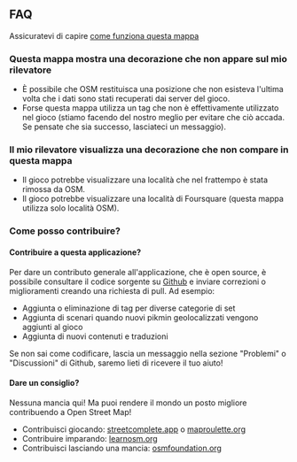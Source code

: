 ## FAQ

Assicuratevi di capire [come funziona questa mappa](#circa)

### Questa mappa mostra una decorazione che non appare sul mio rilevatore

- È possibile che OSM restituisca una posizione che non esisteva l'ultima volta che i dati sono stati recuperati dai server del gioco.
- Forse questa mappa utilizza un tag che non è effettivamente utilizzato nel gioco (stiamo facendo del nostro meglio per evitare che ciò accada. Se pensate che sia successo, lasciateci un messaggio).

### Il mio rilevatore visualizza una decorazione che non compare in questa mappa

- Il gioco potrebbe visualizzare una località che nel frattempo è stata rimossa da OSM.
- Il gioco potrebbe visualizzare una località di Foursquare (questa mappa utilizza solo località OSM).

### Come posso contribuire?

#### Contribuire a questa applicazione?

Per dare un contributo generale all'applicazione, che è open source, è possibile consultare il codice sorgente su [Github](https://github.com/pixlpirate/pikmin-map) e inviare correzioni o miglioramenti creando una richiesta di pull. Ad esempio:
- Aggiunta o eliminazione di tag per diverse categorie di set
- Aggiunta di scenari quando nuovi pikmin geolocalizzati vengono aggiunti al gioco
- Aggiunta di nuovi contenuti e traduzioni

Se non sai come codificare, lascia un messaggio nella sezione "Problemi" o "Discussioni" di Github, saremo lieti di ricevere il tuo aiuto!

#### Dare un consiglio?

Nessuna mancia qui! Ma puoi rendere il mondo un posto migliore contribuendo a Open Street Map!

- Contribuisci giocando: [streetcomplete.app](https://streetcomplete.app) o [maproulette.org](https://maproulette.org)
- Contribuire imparando: [learnosm.org](https://learnosm.org)
- Contribuisci lasciando una mancia: [osmfoundation.org](https://osmfoundation.org)